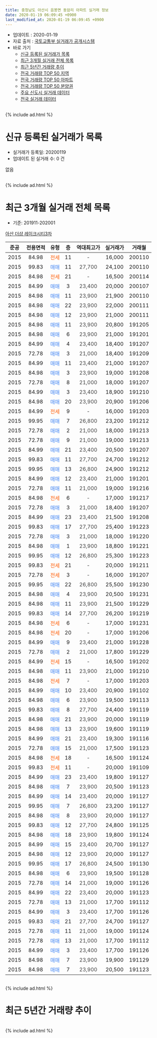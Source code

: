 ```yaml
---
title: 충청남도 아산시 음봉면 동암리 아파트 실거래 정보
date: 2020-01-19 06:09:45 +0900
last_modified_at: 2020-01-19 06:09:45 +0900
---
```


* 업데이트 : 2020-01-19
* 자료 출처 : [국토교통부 실거래가 공개시스템](http://rt.molit.go.kr)
* 바로 가기
    * [신규 등록된 실거래가 목록](#신규-등록된-실거래가-목록)
    * [최근 3개월 실거래 전체 목록](#최근-3개월-실거래-전체-목록)
    * [최근 5년간 거래량 추이](#최근-5년간-거래량-추이)
    * [전국 거래량 TOP 50 지역](https://apt-info.github.io/apt-trade-info/최근-3개월-전국에서-가장-거래가-많이-발생한-지역)
    * [전국 거래량 TOP 50 아파트](https://apt-info.github.io/apt-trade-info/최근-3개월-전국에서-가장-거래가-많이-발생한-아파트)
    * [전국 거래량 TOP 50 분양권](https://apt-info.github.io/apt-trade-info/최근-3개월-전국에서-가장-거래가-많이-발생한-분양권)
    * [주요 신도시 실거래 데이터](https://apt-info.github.io/apt-trade-info/주요-신도시)
    * [전국 실거래 데이터](https://apt-info.github.io/apt-trade-info/전국)
<br>
{% include ad.html %}
<br>

# 신규 등록된 실거래가 목록
* 실거래가 등록일: 20200119
* 업데이트 된 실거래 수: 0 건

없음

<br>
{% include ad.html %}
<br>

# 최근 3개월 실거래 전체 목록
* 기준: 201911-202001


[아산 더샵 레이크시티3차](https://search.naver.com/search.naver?query=%EC%B6%A9%EC%B2%AD%EB%82%A8%EB%8F%84+%EC%95%84%EC%82%B0%EC%8B%9C+%EC%9D%8C%EB%B4%89%EB%A9%B4+%EB%8F%99%EC%95%94%EB%A6%AC+%EC%95%84%EC%82%B0+%EB%8D%94%EC%83%B5+%EB%A0%88%EC%9D%B4%ED%81%AC%EC%8B%9C%ED%8B%B03%EC%B0%A8)

|준공|전용면적|유형|층|역대최고가|실거래가|거래월|
|:---:|:---:|:---:|:---:|:---:|:---:|:---:|
|2015|84.98|<span style="color:#ff5a00">전세</span>|11|<span style="color:#444444">-</span>|16,000|200110|
|2015|99.83|<span style="color:#4285f3">매매</span>|11|<span style="color:#444444">27,700</span>|24,100|200110|
|2015|84.98|<span style="color:#ff5a00">전세</span>|21|<span style="color:#444444">-</span>|16,500|200114|
|2015|84.99|<span style="color:#4285f3">매매</span>|3|<span style="color:#444444">23,400</span>|20,000|200107|
|2015|84.98|<span style="color:#4285f3">매매</span>|11|<span style="color:#444444">23,900</span>|21,900|200110|
|2015|84.98|<span style="color:#4285f3">매매</span>|22|<span style="color:#444444">23,900</span>|22,000|200111|
|2015|84.98|<span style="color:#4285f3">매매</span>|12|<span style="color:#444444">23,900</span>|21,000|200111|
|2015|84.98|<span style="color:#4285f3">매매</span>|11|<span style="color:#444444">23,900</span>|20,800|191205|
|2015|84.98|<span style="color:#4285f3">매매</span>|6|<span style="color:#444444">23,900</span>|21,000|191201|
|2015|84.99|<span style="color:#4285f3">매매</span>|4|<span style="color:#444444">23,400</span>|18,400|191207|
|2015|72.78|<span style="color:#4285f3">매매</span>|3|<span style="color:#444444">21,000</span>|18,400|191209|
|2015|84.99|<span style="color:#4285f3">매매</span>|11|<span style="color:#444444">23,400</span>|21,000|191207|
|2015|84.98|<span style="color:#4285f3">매매</span>|3|<span style="color:#444444">23,900</span>|19,000|191208|
|2015|72.78|<span style="color:#4285f3">매매</span>|8|<span style="color:#444444">21,000</span>|18,000|191207|
|2015|84.99|<span style="color:#4285f3">매매</span>|3|<span style="color:#444444">23,400</span>|18,900|191210|
|2015|84.98|<span style="color:#4285f3">매매</span>|20|<span style="color:#444444">23,900</span>|20,900|191206|
|2015|84.99|<span style="color:#ff5a00">전세</span>|9|<span style="color:#444444">-</span>|16,000|191203|
|2015|99.95|<span style="color:#4285f3">매매</span>|7|<span style="color:#444444">26,800</span>|23,200|191212|
|2015|72.78|<span style="color:#4285f3">매매</span>|2|<span style="color:#444444">21,000</span>|18,000|191213|
|2015|72.78|<span style="color:#4285f3">매매</span>|9|<span style="color:#444444">21,000</span>|19,000|191213|
|2015|84.99|<span style="color:#4285f3">매매</span>|21|<span style="color:#444444">23,400</span>|20,500|191207|
|2015|99.83|<span style="color:#4285f3">매매</span>|11|<span style="color:#444444">27,700</span>|24,700|191212|
|2015|99.95|<span style="color:#4285f3">매매</span>|13|<span style="color:#444444">26,800</span>|24,900|191212|
|2015|84.99|<span style="color:#4285f3">매매</span>|12|<span style="color:#444444">23,400</span>|21,000|191201|
|2015|72.78|<span style="color:#4285f3">매매</span>|11|<span style="color:#444444">21,000</span>|19,000|191216|
|2015|84.98|<span style="color:#ff5a00">전세</span>|6|<span style="color:#444444">-</span>|17,000|191217|
|2015|72.78|<span style="color:#4285f3">매매</span>|3|<span style="color:#444444">21,000</span>|18,400|191207|
|2015|84.99|<span style="color:#4285f3">매매</span>|23|<span style="color:#444444">23,400</span>|21,500|191208|
|2015|99.83|<span style="color:#4285f3">매매</span>|17|<span style="color:#444444">27,700</span>|25,400|191223|
|2015|72.78|<span style="color:#4285f3">매매</span>|3|<span style="color:#444444">21,000</span>|18,000|191220|
|2015|84.98|<span style="color:#4285f3">매매</span>|1|<span style="color:#444444">23,900</span>|18,800|191221|
|2015|99.95|<span style="color:#4285f3">매매</span>|12|<span style="color:#444444">26,800</span>|25,300|191223|
|2015|99.83|<span style="color:#ff5a00">전세</span>|21|<span style="color:#444444">-</span>|20,000|191211|
|2015|72.78|<span style="color:#ff5a00">전세</span>|3|<span style="color:#444444">-</span>|16,000|191207|
|2015|99.95|<span style="color:#4285f3">매매</span>|22|<span style="color:#444444">26,800</span>|25,500|191230|
|2015|84.98|<span style="color:#4285f3">매매</span>|4|<span style="color:#444444">23,900</span>|20,500|191231|
|2015|84.98|<span style="color:#4285f3">매매</span>|11|<span style="color:#444444">23,900</span>|21,500|191229|
|2015|99.83|<span style="color:#4285f3">매매</span>|14|<span style="color:#444444">27,700</span>|26,200|191219|
|2015|84.98|<span style="color:#ff5a00">전세</span>|6|<span style="color:#444444">-</span>|17,000|191231|
|2015|84.98|<span style="color:#ff5a00">전세</span>|20|<span style="color:#444444">-</span>|17,000|191206|
|2015|84.99|<span style="color:#4285f3">매매</span>|9|<span style="color:#444444">23,400</span>|21,000|191228|
|2015|72.78|<span style="color:#4285f3">매매</span>|2|<span style="color:#444444">21,000</span>|17,800|191229|
|2015|84.99|<span style="color:#ff5a00">전세</span>|15|<span style="color:#444444">-</span>|16,500|191202|
|2015|84.98|<span style="color:#4285f3">매매</span>|11|<span style="color:#444444">23,900</span>|21,000|191210|
|2015|84.98|<span style="color:#ff5a00">전세</span>|7|<span style="color:#444444">-</span>|17,000|191203|
|2015|84.99|<span style="color:#4285f3">매매</span>|10|<span style="color:#444444">23,400</span>|20,900|191102|
|2015|84.98|<span style="color:#4285f3">매매</span>|6|<span style="color:#444444">23,900</span>|19,500|191113|
|2015|99.83|<span style="color:#4285f3">매매</span>|8|<span style="color:#444444">27,700</span>|24,400|191119|
|2015|84.98|<span style="color:#4285f3">매매</span>|21|<span style="color:#444444">23,900</span>|20,000|191119|
|2015|84.98|<span style="color:#4285f3">매매</span>|13|<span style="color:#444444">23,900</span>|19,600|191119|
|2015|84.99|<span style="color:#4285f3">매매</span>|21|<span style="color:#444444">23,400</span>|19,300|191116|
|2015|72.78|<span style="color:#4285f3">매매</span>|15|<span style="color:#444444">21,000</span>|17,500|191123|
|2015|84.98|<span style="color:#ff5a00">전세</span>|18|<span style="color:#444444">-</span>|16,500|191124|
|2015|99.83|<span style="color:#ff5a00">전세</span>|11|<span style="color:#444444">-</span>|20,000|191109|
|2015|84.99|<span style="color:#4285f3">매매</span>|23|<span style="color:#444444">23,400</span>|19,800|191127|
|2015|84.98|<span style="color:#4285f3">매매</span>|7|<span style="color:#444444">23,900</span>|20,500|191123|
|2015|84.99|<span style="color:#4285f3">매매</span>|14|<span style="color:#444444">23,400</span>|20,000|191127|
|2015|99.95|<span style="color:#4285f3">매매</span>|7|<span style="color:#444444">26,800</span>|23,200|191127|
|2015|84.98|<span style="color:#4285f3">매매</span>|8|<span style="color:#444444">23,900</span>|20,000|191127|
|2015|99.83|<span style="color:#4285f3">매매</span>|12|<span style="color:#444444">27,700</span>|24,800|191125|
|2015|84.98|<span style="color:#4285f3">매매</span>|18|<span style="color:#444444">23,900</span>|19,800|191124|
|2015|84.99|<span style="color:#4285f3">매매</span>|15|<span style="color:#444444">23,400</span>|20,700|191127|
|2015|84.98|<span style="color:#4285f3">매매</span>|12|<span style="color:#444444">23,900</span>|20,000|191127|
|2015|99.95|<span style="color:#4285f3">매매</span>|17|<span style="color:#444444">26,800</span>|24,500|191130|
|2015|84.98|<span style="color:#4285f3">매매</span>|6|<span style="color:#444444">23,900</span>|19,500|191128|
|2015|72.78|<span style="color:#4285f3">매매</span>|14|<span style="color:#444444">21,000</span>|19,000|191126|
|2015|84.99|<span style="color:#4285f3">매매</span>|22|<span style="color:#444444">23,400</span>|20,000|191123|
|2015|72.78|<span style="color:#4285f3">매매</span>|13|<span style="color:#444444">21,000</span>|17,700|191112|
|2015|84.99|<span style="color:#4285f3">매매</span>|3|<span style="color:#444444">23,400</span>|17,700|191126|
|2015|99.83|<span style="color:#4285f3">매매</span>|21|<span style="color:#444444">27,700</span>|24,700|191127|
|2015|72.78|<span style="color:#4285f3">매매</span>|11|<span style="color:#444444">21,000</span>|19,000|191124|
|2015|72.78|<span style="color:#4285f3">매매</span>|13|<span style="color:#444444">21,000</span>|17,700|191112|
|2015|84.99|<span style="color:#4285f3">매매</span>|3|<span style="color:#444444">23,400</span>|17,700|191126|
|2015|84.98|<span style="color:#4285f3">매매</span>|7|<span style="color:#444444">23,900</span>|19,900|191129|
|2015|84.98|<span style="color:#4285f3">매매</span>|7|<span style="color:#444444">23,900</span>|20,500|191123|


<br>
{% include ad.html %}
<br>

# 최근 5년간 거래량 추이


<div style="width:100%;">
    <canvas id="deal_progress" height="200"></canvas>
</div>

<script>
new Chart(document.getElementById("deal_progress"), {
    type: 'line',
    data: {
        labels: ['201501','201502','201503','201504','201505','201506','201507','201508','201509','201510','201511','201512','201601','201602','201603','201604','201605','201606','201607','201608','201609','201610','201611','201612','201701','201702','201703','201704','201705','201706','201707','201708','201709','201710','201711','201712','201801','201802','201803','201804','201805','201806','201807','201808','201809','201810','201811','201812','201901','201902','201903','201904','201905','201906','201907','201908','201909','201910','201911','201912','202001'],
        datasets: [{
            label: '매매',
            pointRadius: 1,
            data: [0, 0, 0, 0, 0, 0, 0, 0, 0, 0, 0, 0, 1, 0, 0, 7, 7, 8, 2, 6, 1, 3, 1, 1, 4, 4, 2, 3, 0, 2, 7, 6, 5, 4, 7, 3, 5, 5, 3, 4, 4, 2, 0, 1, 5, 3, 5, 1, 2, 7, 6, 2, 4, 6, 8, 4, 6, 9, 28, 30, 5],
            borderColor: "rgba(255, 201, 14, 1)",
            backgroundColor: "rgba(255, 201, 14, 0.5)",
            fill: false,
            lineTension: 0
        },{
            label: '전월세',
            pointRadius: 1,
            data: [0, 0, 0, 0, 0, 0, 0, 0, 1, 2, 2, 5, 23, 16, 18, 5, 3, 0, 0, 1, 0, 0, 1, 5, 1, 3, 0, 2, 3, 0, 5, 1, 1, 2, 2, 11, 9, 9, 5, 1, 2, 1, 4, 2, 1, 4, 2, 2, 3, 6, 3, 5, 3, 1, 1, 2, 1, 4, 2, 8, 2],
            borderColor: "rgba(0, 141, 185, 1)",
            backgroundColor: "rgba(0, 141, 185, 0.5)",
            fill: false,
            lineTension: 0
        }
        ]
    },
    options: {
        responsive: true,
        title: {
            display: false
        },
        tooltips: {
            mode: 'index',
            intersect: false
        },
        hover: {
            mode: 'nearest',
            intersect: true
        },
        scales: {
            xAxes: [{
                display: true,
                scaleLabel: {
                    display: true,
                    labelString: '년/월'
                }
            }],
            yAxes: [{
                display: true,
                ticks: {
                    suggestedMin: 0,
                },
                scaleLabel: {
                    display: true,
                    labelString: '실거래 수'
                }
            }]
        }
    }
});

</script>


<br>
{% include ad.html %}
<br>

